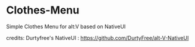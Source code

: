 # Clothes-Menu
Simple Clothes Menu for alt:V based on NativeUI 

credits: 
Durtyfree's NativeUI : https://github.com/DurtyFree/alt-V-NativeUI
